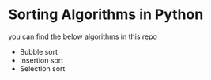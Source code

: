 # Sorting Algorithms in Python

you can find the below algorithms in this repo
* Bubble sort
* Insertion sort
* Selection sort
